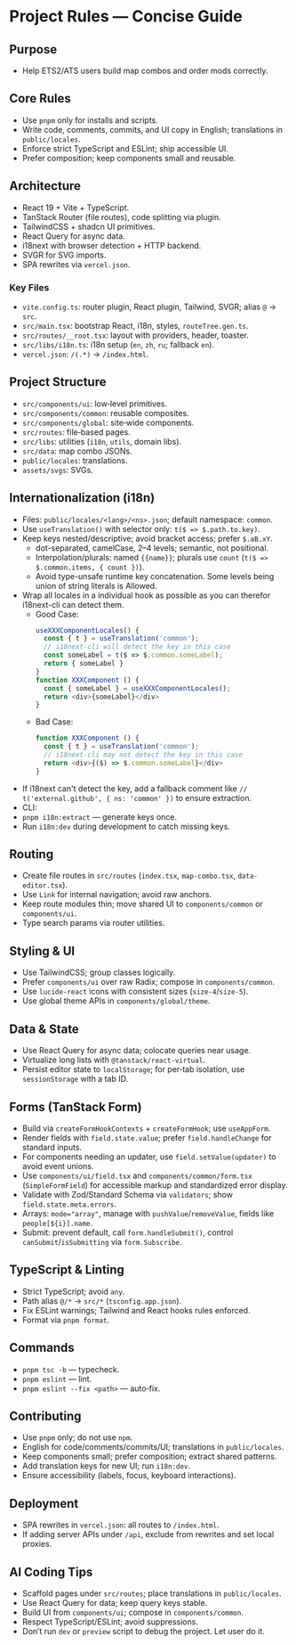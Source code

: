 # Project Rules — Concise Guide

## Purpose
- Help ETS2/ATS users build map combos and order mods correctly.

## Core Rules
- Use `pnpm` only for installs and scripts.
- Write code, comments, commits, and UI copy in English; translations in `public/locales`.
- Enforce strict TypeScript and ESLint; ship accessible UI.
- Prefer composition; keep components small and reusable.

## Architecture
- React 19 + Vite + TypeScript.
- TanStack Router (file routes), code splitting via plugin.
- TailwindCSS + shadcn UI primitives.
- React Query for async data.
- i18next with browser detection + HTTP backend.
- SVGR for SVG imports.
- SPA rewrites via `vercel.json`.

### Key Files
- `vite.config.ts`: router plugin, React plugin, Tailwind, SVGR; alias `@` → `src`.
- `src/main.tsx`: bootstrap React, i18n, styles, `routeTree.gen.ts`.
- `src/routes/__root.tsx`: layout with providers, header, toaster.
- `src/libs/i18n.ts`: i18n setup (`en`, `zh`, `ru`; fallback `en`).
- `vercel.json`: `/(.*)` → `/index.html`.

## Project Structure
- `src/components/ui`: low‑level primitives.
- `src/components/common`: reusable composites.
- `src/components/global`: site‑wide components.
- `src/routes`: file‑based pages.
- `src/libs`: utilities (`i18n`, `utils`, domain libs).
- `src/data`: map combo JSONs.
- `public/locales`: translations.
- `assets/svgs`: SVGs.

## Internationalization (i18n)
- Files: `public/locales/<lang>/<ns>.json`; default namespace: `common`.
- Use `useTranslation()` with selector only: `t($ => $.path.to.key)`.
- Keep keys nested/descriptive; avoid bracket access; prefer `$.aB.xY`.
   - dot-separated, camelCase, 2–4 levels; semantic, not positional.
   - Interpolation/plurals: named `{{name}}`; plurals use `count` (`t($ => $.common.items, { count })`).
   - Avoid type-unsafe runtime key concatenation. Some levels being union of string literals is Allowed.
- Wrap all locales in a individual hook as possible as you can therefor i18next-cli can detect them.
  - Good Case:
    ```typescript
    useXXXComponentLocales() {
      const { t } = useTranslation('common');
      // i18next-cli will detect the key in this case
      const someLabel = t($ => $.common.someLabel);
      return { someLabel }
    }
    function XXXComponent () {
      const { someLabel } = useXXXComponentLocales();
      return <div>{someLabel}</div>
    }
    ```
  - Bad Case:
    ```typescript
    function XXXComponent () {
      const { t } = useTranslation('common');
      // i18next-cli may not detect the key in this case
      return <div>{($) => $.common.someLabel}</div>
    }
    ```
- If i18next can't detect the key, add a fallback comment like `// t('external.github', { ns: 'common' })` to ensure extraction.
- CLI:
 - `pnpm i18n:extract` — generate keys once.
  - Run `i18n:dev` during development to catch missing keys.

## Routing
- Create file routes in `src/routes` (`index.tsx`, `map-combo.tsx`, `data-editor.tsx`).
- Use `Link` for internal navigation; avoid raw anchors.
- Keep route modules thin; move shared UI to `components/common` or `components/ui`.
- Type search params via router utilities.

## Styling & UI
- Use TailwindCSS; group classes logically.
- Prefer `components/ui` over raw Radix; compose in `components/common`.
- Use `lucide-react` icons with consistent sizes (`size-4`/`size-5`).
- Use global theme APIs in `components/global/theme`.

## Data & State
- Use React Query for async data; colocate queries near usage.
- Virtualize long lists with `@tanstack/react-virtual`.
- Persist editor state to `localStorage`; for per‑tab isolation, use `sessionStorage` with a tab ID.

## Forms (TanStack Form)
- Build via `createFormHookContexts` + `createFormHook`; use `useAppForm`.
- Render fields with `field.state.value`; prefer `field.handleChange` for standard inputs.
- For components needing an updater, use `field.setValue(updater)` to avoid event unions.
- Use `components/ui/field.tsx` and `components/common/form.tsx` (`SimpleFormField`) for accessible markup and standardized error display.
- Validate with Zod/Standard Schema via `validators`; show `field.state.meta.errors`.
- Arrays: `mode="array"`, manage with `pushValue`/`removeValue`, fields like `people[${i}].name`.
- Submit: prevent default, call `form.handleSubmit()`, control `canSubmit`/`isSubmitting` via `form.Subscribe`.

## TypeScript & Linting
- Strict TypeScript; avoid `any`.
- Path alias `@/*` → `src/*` (`tsconfig.app.json`).
- Fix ESLint warnings; Tailwind and React hooks rules enforced.
- Format via `pnpm format`.

## Commands
- `pnpm tsc -b` — typecheck.
- `pnpm eslint` — lint.
- `pnpm eslint --fix <path>` — auto‑fix.

## Contributing
- Use `pnpm` only; do not use `npm`.
- English for code/comments/commits/UI; translations in `public/locales`.
- Keep components small; prefer composition; extract shared patterns.
- Add translation keys for new UI; run `i18n:dev`.
- Ensure accessibility (labels, focus, keyboard interactions).

## Deployment
- SPA rewrites in `vercel.json`: all routes to `/index.html`.
- If adding server APIs under `/api`, exclude from rewrites and set local proxies.

## AI Coding Tips
- Scaffold pages under `src/routes`; place translations in `public/locales`.
- Use React Query for data; keep query keys stable.
- Build UI from `components/ui`; compose in `components/common`.
- Respect TypeScript/ESLint; avoid suppressions.
- Don’t run `dev` or `preview` script to debug the project. Let user do it.

